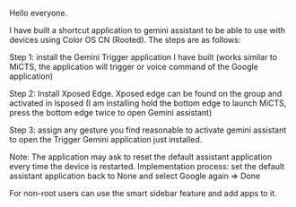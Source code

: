 Hello everyone.

I have built a shortcut application to gemini assistant to be able to use with devices using Color OS CN (Rooted).
The steps are as follows:

Step 1: install the Gemini Trigger application I have built (works similar to MiCTS, the application will trigger or voice command of the Google application)

Step 2: Install Xposed Edge. Xposed edge can be found on the group and activated in lsposed (I am installing hold the bottom edge to launch MiCTS, press the bottom edge twice to open Gemini assistant)

Step 3: assign any gesture you find reasonable to activate gemini assistant to open the Trigger Gemini application just installed.

Note: The application may ask to reset the default assistant application every time the device is restarted. Implementation process: set the default assistant application back to None and select Google again => Done

For non-root users can use the smart sidebar feature and add apps to it.
